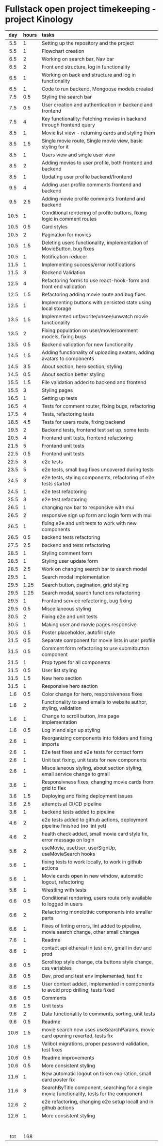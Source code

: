 # Fullstack open project timekeeping - project Kinology

| day  | hours | tasks                                                                                        |
| :--: | :---- | :------------------------------------------------------------------------------------------- |
| 5.5  | 1     | Setting up the repository and the project                                                    |
| 5.5  | 1     | Flowchart creation                                                                           |
| 6.5  | 2     | Working on search bar, Nav bar                                                               |
| 6.5  | 2     | Front end structure, log in functionality                                                    |
| 6.5  | 1     | Working on back end structure and log in functionality                                       |
| 6.5  | 1     | Code to run backend, Mongoose models created                                                 |
| 7.5  | 0.5   | Styling the search bar                                                                       |
| 7.5  | 0.5   | User creation and authentication in backend and frontend                                     |
| 7.5  | 4     | Key functionality: Fetching movies in backend through frontend query                         |
| 8.5  | 1     | Movie list view - returning cards and styling them                                           |
| 8.5  | 1.5   | Single movie route, Single movie view, basic styling for it                                  |
| 8.5  | 1     | Users view and single user view                                                              |
| 8.5  | 2     | Adding movies to user profile, both frontend and backend                                     |
| 8.5  | 1     | Updating user profile backend/frontend                                                       |
| 9.5  | 4     | Adding user profile comments frontend and backend                                            |
| 9.5  | 2.5   | Adding movie profile comments frontend and backend                                           |
| 10.5 | 1     | Conditional rendering of profile buttons, fixing logic in comment routes                     |
| 10.5 | 0.5   | Card styles                                                                                  |
| 10.5 | 2     | Pagination for movies                                                                        |
| 10.5 | 1.5   | Deleting users functionality, implementation of MovieButton, bug fixes                       |
| 10.5 | 1     | Notification reducer                                                                         |
| 11.5 | 1     | Implementing success/error notifications                                                     |
| 11.5 | 3     | Backend Validation                                                                           |
| 12.5 | 4     | Refactoring forms to use react-hook-form and front end validation                            |
| 12.5 | 1.5   | Refactoring adding movie route and bug fixes                                                 |
| 12.5 | 1     | Implementing buttons with persisted state using local storage                                |
| 13.5 | 1.5   | Implemented unfavorite/unsee/unwatch movie functionality                                     |
| 13.5 | 2     | Fixing population on user/movie/comment models, fixing bugs                                  |
| 13.5 | 0.5   | Backend validation for new functionality                                                     |
| 14.5 | 1.5   | Adding functionality of uploading avatars, adding avatars to components                      |
| 14.5 | 3.5   | About section, hero section, styling                                                         |
| 14.5 | 0.5   | About section better styling                                                                 |
| 15.5 | 1.5   | File validation added to backend and frontend                                                |
| 15.5 | 3     | Styling pages                                                                                |
| 16.5 | 1     | Setting up tests                                                                             |
| 16.5 | 4     | Tests for comment router, fixing bugs, refactoring                                           |
| 17.5 | 4     | Tests, refactoring tests                                                                     |
| 18.5 | 4.5   | Tests for users route, fixing backend                                                        |
| 19.5 | 2     | Backend tests, frontend test set up, some tests                                              |
| 20.5 | 4     | Frontend unit tests, frontend refactoring                                                    |
| 21.5 | 5     | Frontend unit tests                                                                          |
| 22.5 | 0.5   | Frontend unit tests                                                                          |
| 22.5 | 3     | e2e tests                                                                                    |
| 23.5 | 5     | e2e tests, small bug fixes uncovered during tests                                            |
| 24.5 | 3     | e2e tests, styling components, refactoring of e2e tests started                              |
| 24.5 | 1     | e2e test refactoring                                                                         |
| 25.5 | 3     | e2e test refactoring                                                                         |
| 26.5 | 1     | changing nav bar to responsive with mui                                                      |
| 26.5 | 2     | responsive sign up form and login form with mui                                              |
| 26.5 | 1     | fixing e2e and unit tests to work with new components                                        |
| 26.5 | 0.5   | backend tests refactoring                                                                    |
| 27.5 | 2.5   | backend and tests refactoring                                                                |
| 28.5 | 1     | Styling comment form                                                                         |
| 28.5 | 1     | Styling user update form                                                                     |
| 28.5 | 2.5   | Work on changing search bar to search modal                                                  |
| 29.5 | 1     | Search modal implementation                                                                  |
| 29.5 | 1.25  | Search button, pagination, grid styling                                                      |
| 29.5 | 1.25  | Search modal, search functions refactoring                                                   |
| 29.5 | 1     | Frontend service refactoring, bug fixing                                                     |
| 29.5 | 0.5   | Miscellaneous styling                                                                        |
| 30.5 | 2     | Fixing e2e and unit tests                                                                    |
| 30.5 | 1     | Making user and movie pages responsive                                                       |
| 30.5 | 0.5   | Poster placeholder, autofill style                                                           |
| 31.5 | 0.5   | Separate component for movie lists in user profile                                           |
| 31.5 | 0.5   | Comment form refactoring to use submitbutton component                                       |
| 31.5 | 1     | Prop types for all components                                                                |
| 31.5 | 0.5   | User list styling                                                                            |
| 31.5 | 1.5   | New hero section                                                                             |
| 31.5 | 1     | Responsive hero section                                                                      |
| 1.6  | 0.5   | Color change for hero, responsiveness fixes                                                  |
| 1.6  | 2     | Functionality to send emails to website author, styling, validation                          |
| 1.6  | 1     | Change to scroll button, /me page implementation                                             |
| 1.6  | 0.5   | Log in and sign up styling                                                                   |
| 2.6  | 1     | Reorganizing components into folders and fixing imports                                      |
| 2.6  | 1     | E2e test fixes and e2e tests for contact form                                                |
| 2.6  | 1     | Unit test fixing, unit tests for new components                                              |
| 2.6  | 1     | Miscellaneous styling, about section styling, email service change to gmail                  |
| 3.6  | 1     | Responsivness fixes, changing movie cards from grid to flex                                  |
| 3.6  | 1.5   | Deploying and fixing deployment issues                                                       |
| 3.6  | 2.5   | attempts at CI/CD pipeline                                                                   |
| 3.6  | 1     | backend tests added to pipeline                                                              |
| 4.6  | 2     | e2e tests added to github actions, deployment pipeline finished (no lint yet)                |
| 4.6  | 2     | health check added, small movie card style fix, error message on login                       |
| 5.6  | 2     | useMovie, useUser, userSignUp, useMovieSearch hooks                                          |
| 5.6  | 1     | fixing tests to work locally, to work in github actions                                      |
| 5.6  | 1     | Movie cards open in new window, automatic logout, refactoring                                |
| 5.6  | 1     | Wrestling with tests                                                                         |
| 6.6  | 0.5   | Conditional rendering, users route only available to logged in users                         |
| 6.6  | 2     | Refactoring monolothic components into smaller parts                                         |
| 6.6  | 1     | Fixes of linting errors, lint added to pipeline, movie search change, other small changes    |
| 7.6  | 1     | Readme                                                                                       |
| 8.6  | 1     | contact api ethereal in test env, gmail in dev and prod                                      |
| 8.6  | 0.5   | Scrolltop style change, cta buttons style change, css variables                              |
| 8.6  | 0.5   | Dev, prod and test env implemented, test fix                                                 |
| 8.6  | 1.5   | User context added, implemented in components to avoid prop drilling, tests fixed            |
| 8.6  | 0.5   | Comments                                                                                     |
| 9.6  | 1.5   | Unit tests                                                                                   |
| 9.6  | 2     | Date functionality to comments, sorting, unit tests                                          |
| 9.6  | 0.5   | Readme                                                                                       |
| 10.6 | 1.5   | movie search now uses useSearchParams, movie card opening reverted, tests fix                |
| 10.6 | 1.5   | Valibot migrations, proper password validation, test fixes                                   |
| 10.6 | 0.5   | Readme improvements                                                                          |
| 10.6 | 0.5   | More consistent styling                                                                      |
| 11.6 | 1     | New automatic logout on token expiration, small card poster fix                              |
| 11.6 | 3     | SearchByTitle component, searching for a single movie functionality, tests for the component |
| 12.6 | 2     | e2e refactoring, changing e2e setup locall and in github actions                             |
| 12.6 | 1     | More consistent styling                                                                      |
|      |       |                                                                                              |
|      |       |                                                                                              |
|      |       |                                                                                              |
|      |       |                                                                                              |
|      |       |                                                                                              |
|      |       |                                                                                              |
|      |       |                                                                                              |
| tot  | 168   |                                                                                              |
